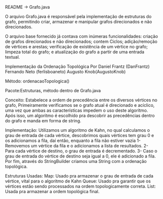 README -> Grafo.java

O arquivo Grafo.java é responsável pela implementação de estruturas do grafo, permitindo criar, armazenar e manipular grafos direcionados e não direcionados.

O arquivo base fornecido já contava com inúmeras funcionalidades: criação de grafos direcionados e não direcionados; contem Ciclos; adição/remoção de vértices e arestas; verificação de existência de um vértice no grafo; limpeza total do grafo; e atualização do grafo a partir de uma entrada textual.

Implementação da Ordenação Topológica
Por 
 Daniel Frantz (DanFrantz)
 Fernando Neto (ferlisboaneto)
 Augusto Knob(AugustoKnob)

Método: ordenacaoTopologica()

Pacote:Estruturas, método dentro de Grafo.java

Conceito: Estabelece a ordem de precedência entre os diversos vértices no grafo,
Primeiramente verificamos se o grafo atual é direcionado e acíclico, uma vez que ambas as características impedem o uso deste algoritmo.
Após isso, um algoritmo é escolhido pra descobrir as precedências dentro do grafo e manda em forma de string.

Implementação: Utilizamos um algoritmo de Kahn, no qual calculamos o grau de entrada de cada vértice, descobrimos quais vértices tem grau 0 e os adicionamos a fila, daí então, enquanto a fila não estiver vazia
1- Removemos um vértice da fila e o adicionamos a lista de resultados.
2- Para cada vértice de destino, o grau de entrada é decrementado.
3- Caso o grau de entrada do vértice de destino seja igual a 0, ele é adicionado a fila.
Por fim, através do StringBuilder criamos uma String com a ordenação topológica. 

Estruturas Usadas:
Map: Usado pra armazenar o grau de entrada de cada vértice, vital para o algoritmo de Kahn
Queue: Usado pra garantir que os vértices estão sendo processados na ordem topologicamente correta.
List: Usada pra armazenar a ordem topológica final.



